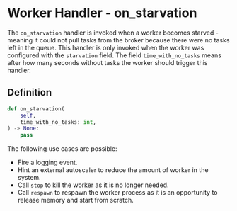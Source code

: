 # Worker Handler - on_starvation

The `on_starvation` handler is invoked when a worker becomes starved - meaning it could not pull tasks from the broker because there were no tasks left in the queue. This handler is only invoked when the worker was configured with the `starvation` field. The field `time_with_no_tasks` means after how many seconds without tasks the worker should trigger this handler.


## Definition

```python
def on_starvation(
    self,
    time_with_no_tasks: int,
) -> None:
    pass
```

The following use cases are possible:

- Fire a logging event.
- Hint an external autoscaler to reduce the amount of worker in the system.
- Call `stop` to kill the worker as it is no longer needed.
- Call `respawn` to respawn the worker process as it is an opportunity to release memory and start from scratch.
